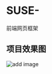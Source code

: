# SUSE-
前端网页框架

## 项目效果图
![add image](https://github.com/polly-culler/SUSE-GraduateDesignProject/blob/master/%E9%A1%B9%E7%9B%AE%E6%95%88%E6%9E%9C/1.jpg)
